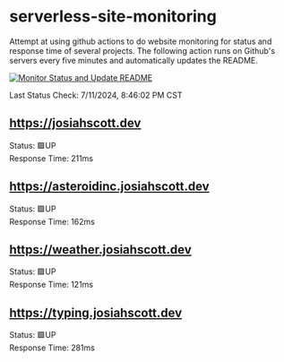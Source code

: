 # serverless-site-monitoring
Attempt at using github actions to do website monitoring for status and response time of several projects. The following action runs on Github's servers every five minutes and automatically updates the README.  

[![Monitor Status and Update README](https://github.com/JosiahSco/serverless-site-monitoring/actions/workflows/monitor.yaml/badge.svg)](https://github.com/JosiahSco/serverless-site-monitoring/actions/workflows/monitor.yaml)

Last Status Check: 7/11/2024, 8:46:02 PM CST

## https://josiahscott.dev
Status: 🟩UP  
Response Time: 211ms

## https://asteroidinc.josiahscott.dev
Status: 🟩UP  
Response Time: 162ms

## https://weather.josiahscott.dev
Status: 🟩UP  
Response Time: 121ms

## https://typing.josiahscott.dev
Status: 🟩UP  
Response Time: 281ms

